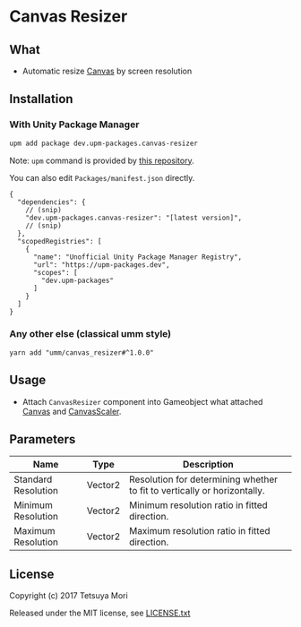 # Canvas Resizer

## What

* Automatic resize [Canvas](https://docs.unity3d.com/ScriptReference/Canvas.html) by screen resolution

## Installation

### With Unity Package Manager

```bash
upm add package dev.upm-packages.canvas-resizer
```

Note: `upm` command is provided by [this repository](https://github.com/upm-packages/upm-cli).

You can also edit `Packages/manifest.json` directly.

```jsonc
{
  "dependencies": {
    // (snip)
    "dev.upm-packages.canvas-resizer": "[latest version]",
    // (snip)
  },
  "scopedRegistries": [
    {
      "name": "Unofficial Unity Package Manager Registry",
      "url": "https://upm-packages.dev",
      "scopes": [
        "dev.upm-packages"
      ]
    }
  ]
}
```

### Any other else (classical umm style)

```shell
yarn add "umm/canvas_resizer#^1.0.0"
```

## Usage

* Attach `CanvasResizer` component into Gameobject what attached [Canvas](https://docs.unity3d.com/ScriptReference/Canvas.html) and [CanvasScaler](https://docs.unity3d.com/ScriptReference/CanvasScaler.html).

## Parameters

| Name | Type | Description |
| --- | --- | --- |
| Standard Resolution | Vector2 | Resolution for determining whether to fit to vertically or horizontally. |
| Minimum Resolution | Vector2 | Minimum resolution ratio in fitted direction. |
| Maximum Resolution | Vector2 | Maximum resolution ratio in fitted direction. |

## License

Copyright (c) 2017 Tetsuya Mori

Released under the MIT license, see [LICENSE.txt](LICENSE.txt)

